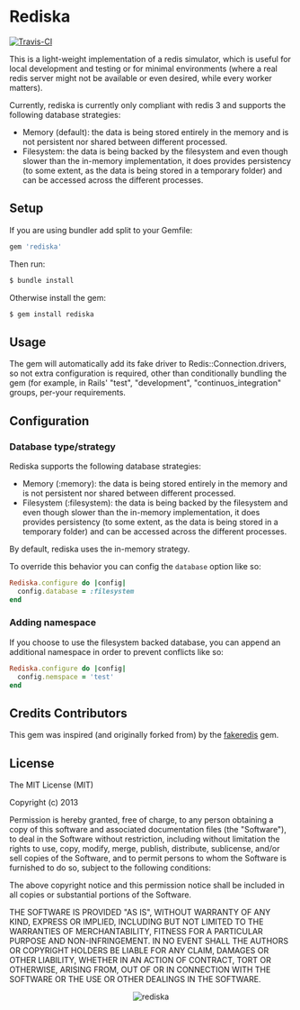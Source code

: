 # Rediska

[![Travis-CI](https://travis-ci.org/lbeder/rediska.png)](https://travis-ci.org/lbeder/rediska)

This is a light-weight implementation of a redis simulator, which is useful for local development and testing or for minimal environments (where a real redis server might not be available or even desired, while every worker matters).

Currently, rediska is currently only compliant with redis 3 and supports the following database strategies:

* Memory (default): the data is being stored entirely in the memory and is not persistent nor shared between different processed.
* Filesystem: the data is being backed by the filesystem and even though slower than the in-memory implementation, it does provides persistency (to some extent, as the data is being stored in a temporary folder) and can be accessed across the different processes.

## Setup

If you are using bundler add split to your Gemfile:

``` ruby
gem 'rediska'
```

Then run:

```bash
$ bundle install
```

Otherwise install the gem:

```bash
$ gem install rediska
```

## Usage
The gem will automatically add its fake driver to Redis::Connection.drivers, so not extra configuration is required, other than conditionally bundling the gem (for example, in Rails' "test", "development", "continuos_integration" groups, per-your requirements.

## Configuration

### Database type/strategy
Rediska supports the following database strategies:

* Memory (:memory): the data is being stored entirely in the memory and is not persistent nor shared between different processed.
* Filesystem (:filesystem): the data is being backed by the filesystem and even though slower than the in-memory implementation, it does provides persistency (to some extent, as the data is being stored in a temporary folder) and can be accessed across the different processes.

By default, rediska uses the in-memory strategy.

To override this behavior you can config the ```database``` option like so:

```ruby
Rediska.configure do |config|
  config.database = :filesystem
end
```

### Adding namespace

If you choose to use the filesystem backed database, you can append an additional namespace in order to prevent conflicts like so:

```ruby
Rediska.configure do |config|
  config.nemspace = 'test'
end
```

## Credits Contributors

This gem was inspired (and originally forked from) by the [fakeredis](https://github.com/guilleiguaran/fakeredis) gem.

## License

The MIT License (MIT)

Copyright (c) 2013

Permission is hereby granted, free of charge, to any person obtaining a copy of
this software and associated documentation files (the "Software"), to deal in
the Software without restriction, including without limitation the rights to
use, copy, modify, merge, publish, distribute, sublicense, and/or sell copies of
the Software, and to permit persons to whom the Software is furnished to do so,
subject to the following conditions:

The above copyright notice and this permission notice shall be included in all
copies or substantial portions of the Software.

THE SOFTWARE IS PROVIDED "AS IS", WITHOUT WARRANTY OF ANY KIND, EXPRESS OR
IMPLIED, INCLUDING BUT NOT LIMITED TO THE WARRANTIES OF MERCHANTABILITY, FITNESS
FOR A PARTICULAR PURPOSE AND NON-INFRINGEMENT. IN NO EVENT SHALL THE AUTHORS OR
COPYRIGHT HOLDERS BE LIABLE FOR ANY CLAIM, DAMAGES OR OTHER LIABILITY, WHETHER
IN AN ACTION OF CONTRACT, TORT OR OTHERWISE, ARISING FROM, OUT OF OR IN
CONNECTION WITH THE SOFTWARE OR THE USE OR OTHER DEALINGS IN THE SOFTWARE.

<div align="center">
  <img alt='rediska' src="http://farm6.staticflickr.com/5189/5640624758_b6717935bf.jpg" />
</div>
